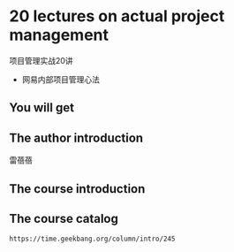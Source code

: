 #  20 lectures on actual project management

项目管理实战20讲

+ 网易内部项目管理心法

##  You will get


##  The author introduction

雷蓓蓓


##  The course introduction


##  The course catalog

```
https://time.geekbang.org/column/intro/245
```


